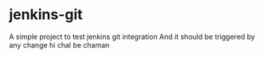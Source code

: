 # jenkins-git

A simple project to test jenkins git integration
And it should be triggered by any change
hi
chal be chaman
